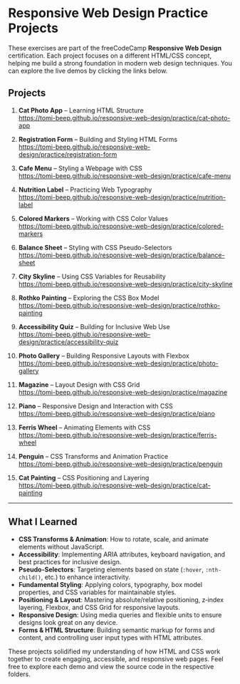 # Responsive Web Design Practice Projects

These exercises are part of the freeCodeCamp **Responsive Web Design** certification. Each project focuses on a different HTML/CSS concept, helping me build a strong foundation in modern web design techniques. You can explore the live demos by clicking the links below.

## Projects

1. **Cat Photo App** – Learning HTML Structure  
   https://tomi-beep.github.io/responsive-web-design/practice/cat-photo-app

2. **Registration Form** – Building and Styling HTML Forms  
   https://tomi-beep.github.io/responsive-web-design/practice/registration-form

3. **Cafe Menu** – Styling a Webpage with CSS  
   https://tomi-beep.github.io/responsive-web-design/practice/cafe-menu

4. **Nutrition Label** – Practicing Web Typography  
   https://tomi-beep.github.io/responsive-web-design/practice/nutrition-label

5. **Colored Markers** – Working with CSS Color Values  
   https://tomi-beep.github.io/responsive-web-design/practice/colored-markers

6. **Balance Sheet** – Styling with CSS Pseudo-Selectors  
   https://tomi-beep.github.io/responsive-web-design/practice/balance-sheet

7. **City Skyline** – Using CSS Variables for Reusability  
   https://tomi-beep.github.io/responsive-web-design/practice/city-skyline

8. **Rothko Painting** – Exploring the CSS Box Model  
   https://tomi-beep.github.io/responsive-web-design/practice/rothko-painting

9. **Accessibility Quiz** – Building for Inclusive Web Use  
   https://tomi-beep.github.io/responsive-web-design/practice/accessibility-quiz

10. **Photo Gallery** – Building Responsive Layouts with Flexbox  
    https://tomi-beep.github.io/responsive-web-design/practice/photo-gallery

11. **Magazine** – Layout Design with CSS Grid  
    https://tomi-beep.github.io/responsive-web-design/practice/magazine

12. **Piano** – Responsive Design and Interaction with CSS  
    https://tomi-beep.github.io/responsive-web-design/practice/piano

13. **Ferris Wheel** – Animating Elements with CSS  
    https://tomi-beep.github.io/responsive-web-design/practice/ferris-wheel

14. **Penguin** – CSS Transforms and Animation Practice  
    https://tomi-beep.github.io/responsive-web-design/practice/penguin

15. **Cat Painting** – CSS Positioning and Layering  
    https://tomi-beep.github.io/responsive-web-design/practice/cat-painting

---

## What I Learned

- **CSS Transforms & Animation**: How to rotate, scale, and animate elements without JavaScript.  
- **Accessibility**: Implementing ARIA attributes, keyboard navigation, and best practices for inclusive design.  
- **Pseudo-Selectors**: Targeting elements based on state (`:hover`, `:nth-child()`, etc.) to enhance interactivity.  
- **Fundamental Styling**: Applying colors, typography, box model properties, and CSS variables for maintainable styles.  
- **Positioning & Layout**: Mastering absolute/relative positioning, z‑index layering, Flexbox, and CSS Grid for responsive layouts.  
- **Responsive Design**: Using media queries and flexible units to ensure designs look great on any device.  
- **Forms & HTML Structure**: Building semantic markup for forms and content, and controlling user input types with HTML attributes.

These projects solidified my understanding of how HTML and CSS work together to create engaging, accessible, and responsive web pages. Feel free to explore each demo and view the source code in the respective folders.
